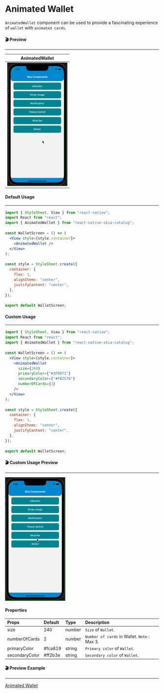 # Animated Wallet

`AnimatedWallet` component can be used to provide a fascinating experience of `wallet` with `animated cards`.

#### 🎬 Preview

---

|                AnimatedWallet                 |
| :-------------------------------------------: |
| ![alt tag](/assets/DefaultAnimatedWallet.gif) |

#### Default Usage

---

```jsx
import { StyleSheet, View } from "react-native";
import React from "react";
import { AnimatedWallet } from "react-native-skia-catalog";

const WalletScreen = () => (
  <View style={style.container}>
    <AnimatedWallet />
  </View>
);

const style = StyleSheet.create({
  container: {
    flex: 1,
    alignItems: "center",
    justifyContent: "center",
  },
});

export default WalletScreen;
```

#### Custom Usage

---

```jsx
import { StyleSheet, View } from "react-native";
import React from "react";
import { AnimatedWallet } from "react-native-skia-catalog";

const WalletScreen = () => (
  <View style={style.container}>
    <AnimatedWallet
      size={260}
      primaryColor={"#3F0071"}
      secondaryColor={"#FB2576"}
      numberOfCards={3}
    />
  </View>
);

const style = StyleSheet.create({
  container: {
    flex: 1,
    alignItems: "center",
    justifyContent: "center",
  },
});

export default WalletScreen;
```

#### 🎬 Custom Usage Preview

---

![alt tag](/assets/CustomAnimatedWallet.gif)

#### Properties

| Props          | Default | Type   | Description                                  |
| :------------- | :------ | :----- | :------------------------------------------- |
| size           | 240     | number | `Size` of `Wallet`.                          |
| numberOfCards  | 2       | number | `Number of cards` in Wallet. `Note` : Max 3. |
| primaryColor   | #fca819 | string | `Primary color` of `Wallet`.                 |
| secondaryColor | #ff2b3e | string | `Secondary color` of `Wallet`.               |

#### 🎬 Preview Example

---

[Animated Wallet](/example/src/modules/Wallet/WalletScreen.tsx)
